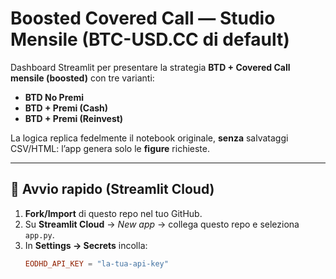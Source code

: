 # Boosted Covered Call — Studio Mensile (BTC-USD.CC di default)

Dashboard Streamlit per presentare la strategia **BTD + Covered Call mensile (boosted)** con tre varianti:
- **BTD No Premi**
- **BTD + Premi (Cash)**
- **BTD + Premi (Reinvest)**

La logica replica fedelmente il notebook originale, **senza** salvataggi CSV/HTML: l’app genera solo le **figure** richieste.

---

## 🚀 Avvio rapido (Streamlit Cloud)

1. **Fork/Import** di questo repo nel tuo GitHub.
2. Su **Streamlit Cloud** → *New app* → collega questo repo e seleziona `app.py`.
3. In **Settings → Secrets** incolla:
   ```toml
   EODHD_API_KEY = "la-tua-api-key"

